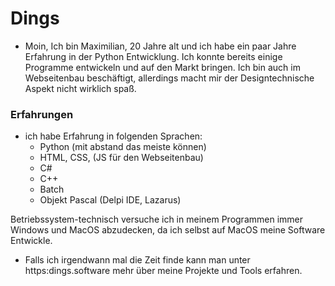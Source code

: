 # Dings
- Moin, Ich bin Maximilian, 20 Jahre alt und ich habe ein paar Jahre Erfahrung in der Python Entwicklung. Ich konnte bereits einige Programme entwickeln und auf den Markt bringen. Ich bin auch im Webseitenbau beschäftigt, allerdings macht mir der Designtechnische Aspekt nicht wirklich spaß.

### Erfahrungen
- ich habe Erfahrung in folgenden Sprachen:
    - Python (mit abstand das meiste können)
    - HTML, CSS, (JS für den Webseitenbau)
    - C#
    - C++
    - Batch
    - Objekt Pascal (Delpi IDE, Lazarus)
 
Betriebssystem-technisch versuche ich in meinem Programmen immer Windows und MacOS abzudecken, da ich selbst auf MacOS meine Software Entwickle.
- Falls ich irgendwann mal die Zeit finde kann man unter https:dings.software mehr über meine Projekte und Tools erfahren.
